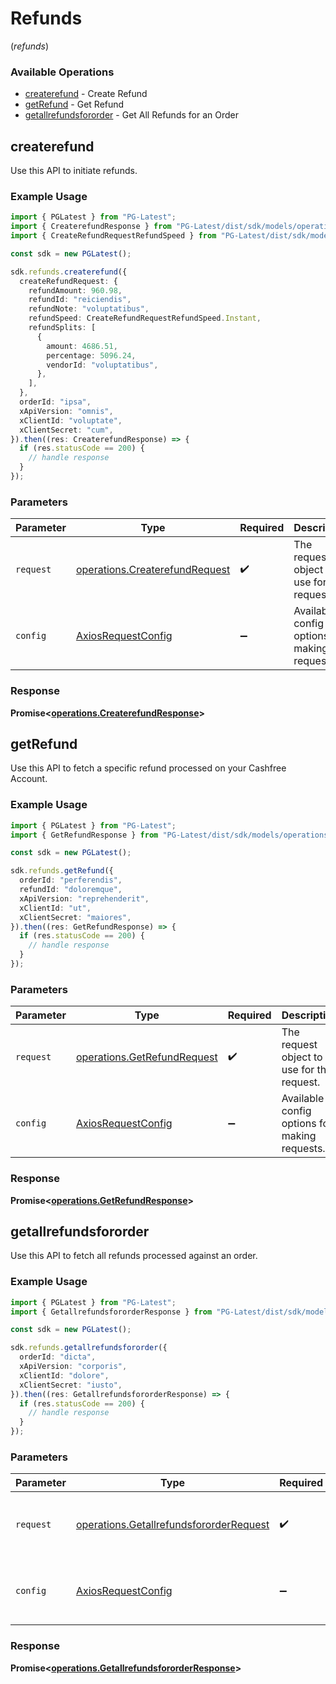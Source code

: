 # Refunds
(*refunds*)

### Available Operations

* [createrefund](#createrefund) - Create Refund
* [getRefund](#getrefund) - Get Refund
* [getallrefundsfororder](#getallrefundsfororder) - Get All Refunds for an Order

## createrefund

Use this API to initiate refunds.

### Example Usage

```typescript
import { PGLatest } from "PG-Latest";
import { CreaterefundResponse } from "PG-Latest/dist/sdk/models/operations";
import { CreateRefundRequestRefundSpeed } from "PG-Latest/dist/sdk/models/shared";

const sdk = new PGLatest();

sdk.refunds.createrefund({
  createRefundRequest: {
    refundAmount: 960.98,
    refundId: "reiciendis",
    refundNote: "voluptatibus",
    refundSpeed: CreateRefundRequestRefundSpeed.Instant,
    refundSplits: [
      {
        amount: 4686.51,
        percentage: 5096.24,
        vendorId: "voluptatibus",
      },
    ],
  },
  orderId: "ipsa",
  xApiVersion: "omnis",
  xClientId: "voluptate",
  xClientSecret: "cum",
}).then((res: CreaterefundResponse) => {
  if (res.statusCode == 200) {
    // handle response
  }
});
```

### Parameters

| Parameter                                                                        | Type                                                                             | Required                                                                         | Description                                                                      |
| -------------------------------------------------------------------------------- | -------------------------------------------------------------------------------- | -------------------------------------------------------------------------------- | -------------------------------------------------------------------------------- |
| `request`                                                                        | [operations.CreaterefundRequest](../../models/operations/createrefundrequest.md) | :heavy_check_mark:                                                               | The request object to use for the request.                                       |
| `config`                                                                         | [AxiosRequestConfig](https://axios-http.com/docs/req_config)                     | :heavy_minus_sign:                                                               | Available config options for making requests.                                    |


### Response

**Promise<[operations.CreaterefundResponse](../../models/operations/createrefundresponse.md)>**


## getRefund

Use this API to fetch a specific refund processed on your Cashfree Account.

### Example Usage

```typescript
import { PGLatest } from "PG-Latest";
import { GetRefundResponse } from "PG-Latest/dist/sdk/models/operations";

const sdk = new PGLatest();

sdk.refunds.getRefund({
  orderId: "perferendis",
  refundId: "doloremque",
  xApiVersion: "reprehenderit",
  xClientId: "ut",
  xClientSecret: "maiores",
}).then((res: GetRefundResponse) => {
  if (res.statusCode == 200) {
    // handle response
  }
});
```

### Parameters

| Parameter                                                                  | Type                                                                       | Required                                                                   | Description                                                                |
| -------------------------------------------------------------------------- | -------------------------------------------------------------------------- | -------------------------------------------------------------------------- | -------------------------------------------------------------------------- |
| `request`                                                                  | [operations.GetRefundRequest](../../models/operations/getrefundrequest.md) | :heavy_check_mark:                                                         | The request object to use for the request.                                 |
| `config`                                                                   | [AxiosRequestConfig](https://axios-http.com/docs/req_config)               | :heavy_minus_sign:                                                         | Available config options for making requests.                              |


### Response

**Promise<[operations.GetRefundResponse](../../models/operations/getrefundresponse.md)>**


## getallrefundsfororder

Use this API to fetch all refunds processed against an order.

### Example Usage

```typescript
import { PGLatest } from "PG-Latest";
import { GetallrefundsfororderResponse } from "PG-Latest/dist/sdk/models/operations";

const sdk = new PGLatest();

sdk.refunds.getallrefundsfororder({
  orderId: "dicta",
  xApiVersion: "corporis",
  xClientId: "dolore",
  xClientSecret: "iusto",
}).then((res: GetallrefundsfororderResponse) => {
  if (res.statusCode == 200) {
    // handle response
  }
});
```

### Parameters

| Parameter                                                                                          | Type                                                                                               | Required                                                                                           | Description                                                                                        |
| -------------------------------------------------------------------------------------------------- | -------------------------------------------------------------------------------------------------- | -------------------------------------------------------------------------------------------------- | -------------------------------------------------------------------------------------------------- |
| `request`                                                                                          | [operations.GetallrefundsfororderRequest](../../models/operations/getallrefundsfororderrequest.md) | :heavy_check_mark:                                                                                 | The request object to use for the request.                                                         |
| `config`                                                                                           | [AxiosRequestConfig](https://axios-http.com/docs/req_config)                                       | :heavy_minus_sign:                                                                                 | Available config options for making requests.                                                      |


### Response

**Promise<[operations.GetallrefundsfororderResponse](../../models/operations/getallrefundsfororderresponse.md)>**

